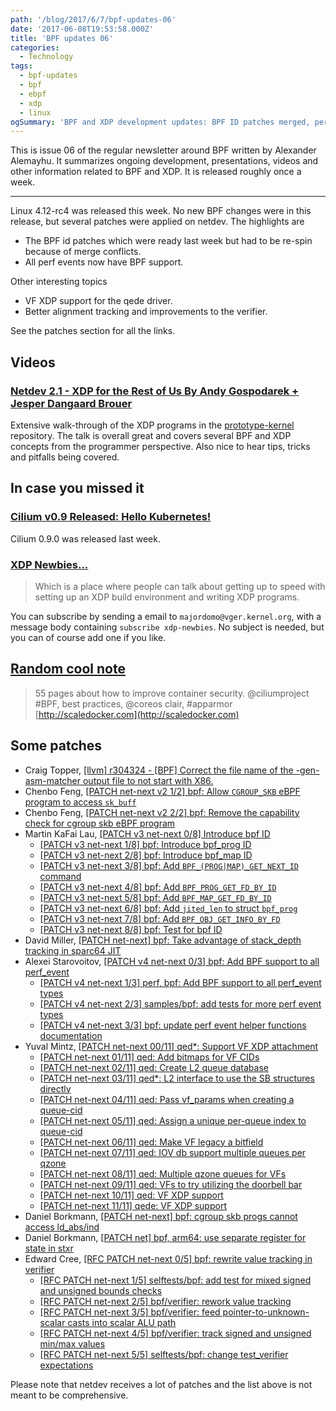 ```yaml
---
path: '/blog/2017/6/7/bpf-updates-06'
date: '2017-06-08T19:53:58.000Z'
title: 'BPF updates 06'
categories:
  - Technology
tags:
  - bpf-updates
  - bpf
  - ebpf
  - xdp
  - linux
ogSummary: 'BPF and XDP development updates: BPF ID patches merged, perf events support added, XDP tutorials released, and verifier improvements for Linux kernel networking.'
---
```


This is issue 06 of the regular newsletter around BPF written by Alexander Alemayhu. It summarizes ongoing development, presentations, videos and other information related to BPF and XDP. It is released roughly once a week.

---

Linux 4.12-rc4 was released this week. No new BPF changes were in this release, but several patches were applied on netdev. The highlights are

- The BPF id patches which were ready last week but had to be re-spin because of merge conflicts.
- All perf events now have BPF support.

Other interesting topics

- VF XDP support for the qede driver.
- Better alignment tracking and improvements to the verifier.

See the patches section for all the links.

## Videos

### [Netdev 2.1 - XDP for the Rest of Us By Andy Gospodarek + Jesper Dangaard Brouer](https://youtu.be/iBkR4gvjxtE)

Extensive walk-through of the XDP programs in the [prototype-kernel](https://github.com/netoptimizer/prototype-kernel) repository. The talk is overall great and covers several BPF and XDP concepts from the programmer perspective. Also nice to hear tips, tricks and pitfalls being covered.

## In case you missed it

### [Cilium v0.9 Released: Hello Kubernetes!](https://www.cilium.io/blog/2017/5/31/cilium-v09-released-hello-kubernetes)

Cilium 0.9.0 was released last week.

### [XDP Newbies...](https://www.mail-archive.com/netdev@vger.kernel.org/msg162375.html)

> Which is a place where people can talk about getting up to speed with setting up an XDP build environment and writing XDP programs.

You can subscribe by sending a email to `majordomo@vger.kernel.org`, with a message body containing `subscribe xdp-newbies`. No subject is needed, but you can of course add one if you like.

## [Random cool note](https://twitter.com/GianArb/status/871808740080615424)

> 55 pages about how to improve container security. @ciliumproject #BPF, best practices, @coreos clair, #apparmor [http://scaledocker.com](http://scaledocker.com)

## Some patches

- Craig Topper, [[llvm] r304324 - [BPF] Correct the file name of the -gen-asm-matcher output file to not start with X86.](http://llvm.org/viewvc/llvm-project?rev=304324&view=rev)
- Chenbo Feng, [[PATCH net-next v2 1/2] bpf: Allow `CGROUP_SKB` eBPF program to access `sk_buff`](https://www.spinics.net/lists/netdev/msg437923.html)
- Chenbo Feng, [[PATCH net-next v2 2/2] bpf: Remove the capability check for cgroup skb eBPF program](https://www.spinics.net/lists/netdev/msg437922.html)
- Martin KaFai Lau, [[PATCH v3 net-next 0/8] Introduce bpf ID](https://www.spinics.net/lists/netdev/msg438573.html)
  - [[PATCH v3 net-next 1/8] bpf: Introduce bpf_prog ID](https://www.spinics.net/lists/netdev/msg438579.html)
  - [[PATCH v3 net-next 2/8] bpf: Introduce bpf_map ID](https://www.spinics.net/lists/netdev/msg438577.html)
  - [[PATCH v3 net-next 3/8] bpf: Add `BPF_(PROG|MAP)_GET_NEXT_ID` command](https://www.spinics.net/lists/netdev/msg438575.html)
  - [[PATCH v3 net-next 4/8] bpf: Add `BPF_PROG_GET_FD_BY_ID`](https://www.spinics.net/lists/netdev/msg438572.html)
  - [[PATCH v3 net-next 5/8] bpf: Add `BPF_MAP_GET_FD_BY_ID`](https://www.spinics.net/lists/netdev/msg438571.html)
  - [[PATCH v3 net-next 6/8] bpf: Add `jited_len` to struct `bpf_prog`](https://www.spinics.net/lists/netdev/msg438576.html)
  - [[PATCH v3 net-next 7/8] bpf: Add `BPF_OBJ_GET_INFO_BY_FD`](https://www.spinics.net/lists/netdev/msg438578.html)
  - [[PATCH v3 net-next 8/8] bpf: Test for bpf ID](https://www.spinics.net/lists/netdev/msg438574.html)
- David Miller, [[PATCH net-next] bpf: Take advantage of stack_depth tracking in sparc64 JIT](https://www.spinics.net/lists/netdev/msg437932.html)
- Alexei Starovoitov, [[PATCH v4 net-next 0/3] bpf: Add BPF support to all perf_event](http://www.mail-archive.com/linux-kernel@vger.kernel.org/msg1411973.html)
  - [[PATCH v4 net-next 1/3] perf, bpf: Add BPF support to all perf_event types](http://www.mail-archive.com/linux-kernel@vger.kernel.org/msg1411972.html)
  - [[PATCH v4 net-next 2/3] samples/bpf: add tests for more perf event types](http://www.mail-archive.com/linux-kernel@vger.kernel.org/msg1411978.html)
  - [[PATCH v4 net-next 3/3] bpf: update perf event helper functions documentation](http://www.mail-archive.com/linux-kernel@vger.kernel.org/msg1411979.html)
- Yuval Mintz, [[PATCH net-next 00/11] qed\*: Support VF XDP attachment](https://www.mail-archive.com/netdev@vger.kernel.org/msg139507.html)
  - [[PATCH net-next 01/11] qed: Add bitmaps for VF CIDs](https://www.mail-archive.com/netdev@vger.kernel.org/msg171602.html)
  - [[PATCH net-next 02/11] qed: Create L2 queue database](https://www.mail-archive.com/netdev@vger.kernel.org/msg171608.html)
  - [[PATCH net-next 03/11] qed\*: L2 interface to use the SB structures directly](https://www.mail-archive.com/netdev@vger.kernel.org/msg171609.html)
  - [[PATCH net-next 04/11] qed: Pass vf_params when creating a queue-cid](https://www.mail-archive.com/netdev@vger.kernel.org/msg171605.html)
  - [[PATCH net-next 05/11] qed: Assign a unique per-queue index to queue-cid](https://www.mail-archive.com/netdev@vger.kernel.org/msg171613.html)
  - [[PATCH net-next 06/11] qed: Make VF legacy a bitfield](https://www.mail-archive.com/netdev@vger.kernel.org/msg171607.html)
  - [[PATCH net-next 07/11] qed: IOV db support multiple queues per qzone](https://www.mail-archive.com/netdev@vger.kernel.org/msg171610.html)
  - [[PATCH net-next 08/11] qed: Multiple qzone queues for VFs](https://www.mail-archive.com/netdev@vger.kernel.org/msg171606.html)
  - [[PATCH net-next 09/11] qed: VFs to try utilizing the doorbell bar](https://www.mail-archive.com/netdev@vger.kernel.org/msg171612.html)
  - [[PATCH net-next 10/11] qed: VF XDP support](https://www.mail-archive.com/netdev@vger.kernel.org/msg171604.html)
  - [[PATCH net-next 11/11] qede: VF XDP support](https://www.mail-archive.com/netdev@vger.kernel.org/msg171611.html)
- Daniel Borkmann, [[PATCH net-next] bpf: cgroup skb progs cannot access ld_abs/ind](https://patchwork.ozlabs.org/patch/771946/)
- Daniel Borkmann, [[PATCH net] bpf, arm64: use separate register for state in stxr](https://patchwork.ozlabs.org/patch/772377/)
- Edward Cree, [[RFC PATCH net-next 0/5] bpf: rewrite value tracking in verifier](https://www.spinics.net/lists/kernel/msg2526933.html)
  - [[RFC PATCH net-next 1/5] selftests/bpf: add test for mixed signed and unsigned bounds checks](https://www.spinics.net/lists/kernel/msg2526942.html)
  - [[RFC PATCH net-next 2/5] bpf/verifier: rework value tracking](https://www.spinics.net/lists/kernel/msg2526951.html)
  - [[RFC PATCH net-next 3/5] bpf/verifier: feed pointer-to-unknown-scalar casts into scalar ALU path](https://www.spinics.net/lists/kernel/msg2526952.html)
  - [[RFC PATCH net-next 4/5] bpf/verifier: track signed and unsigned min/max values](https://www.spinics.net/lists/kernel/msg2526945.html)
  - [[RFC PATCH net-next 5/5] selftests/bpf: change test_verifier expectations](https://www.spinics.net/lists/kernel/msg2526950.html)

Please note that netdev receives a lot of patches and the list above is not meant to be comprehensive.
